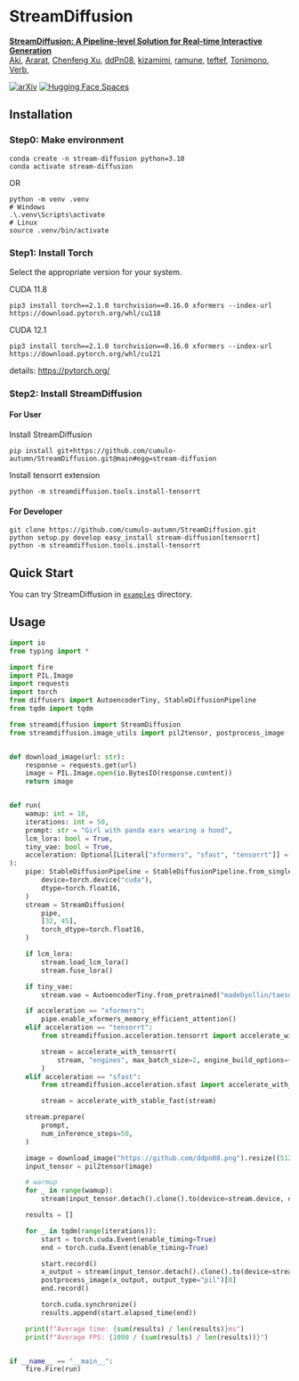 # StreamDiffusion

**[StreamDiffusion: A Pipeline-level Solution for Real-time Interactive Generation](https://arxiv.org/xxx)**
</br>
[Aki](https://github.com/cumulo-autumn/),
[Ararat](https://github.com/AttaQ/),
[Chenfeng Xu](https://github.com/chenfengxu714/),
[ddPn08](https://github.com/ddPn08/),
[kizamimi](https://github.com/kizamimi/),
[ramune](https://github.com/YN35/),
[teftef](https://github.com/teftef6220/),
[Tonimono](https://github.com/mili-inch/),
[Verb](https://github.com/discus0434),


[![arXiv](https://img.shields.io/badge/arXiv-2307.04725-b31b1b.svg)](https://arxiv.org/xxxx)
[![Hugging Face Spaces](https://img.shields.io/badge/%F0%9F%A4%97%20Hugging%20Face-Spaces-yellow)](xxxx)


## Installation

### Step0: Make environment
```
conda create -n stream-diffusion python=3.10
conda activate stream-diffusion
```
OR
```
python -m venv .venv
# Windows
.\.venv\Scripts\activate
# Linux
source .venv/bin/activate
```

### Step1: Install Torch
Select the appropriate version for your system.

CUDA 11.8
```
pip3 install torch==2.1.0 torchvision==0.16.0 xformers --index-url https://download.pytorch.org/whl/cu118
```
CUDA 12.1
```
pip3 install torch==2.1.0 torchvision==0.16.0 xformers --index-url https://download.pytorch.org/whl/cu121
```
details: https://pytorch.org/

### Step2: Install StreamDiffusion

#### For User
Install StreamDiffusion
```
pip install git+https://github.com/cumulo-autumn/StreamDiffusion.git@main#egg=stream-diffusion
```
Install tensorrt extension
```
python -m streamdiffusion.tools.install-tensorrt
```

#### For Developer
```
git clone https://github.com/cumulo-autumn/StreamDiffusion.git
python setup.py develop easy_install stream-diffusion[tensorrt]
python -m streamdiffusion.tools.install-tensorrt
```

## Quick Start

You can try StreamDiffusion in [`examples`](./examples) directory.

## Usage

```python
import io
from typing import *

import fire
import PIL.Image
import requests
import torch
from diffusers import AutoencoderTiny, StableDiffusionPipeline
from tqdm import tqdm

from streamdiffusion import StreamDiffusion
from streamdiffusion.image_utils import pil2tensor, postprocess_image


def download_image(url: str):
    response = requests.get(url)
    image = PIL.Image.open(io.BytesIO(response.content))
    return image


def run(
    wamup: int = 10,
    iterations: int = 50,
    prompt: str = "Girl with panda ears wearing a hood",
    lcm_lora: bool = True,
    tiny_vae: bool = True,
    acceleration: Optional[Literal["xformers", "sfast", "tensorrt"]] = None,
):
    pipe: StableDiffusionPipeline = StableDiffusionPipeline.from_single_file("./model.safetensors").to(
        device=torch.device("cuda"),
        dtype=torch.float16,
    )
    stream = StreamDiffusion(
        pipe,
        [32, 45],
        torch_dtype=torch.float16,
    )

    if lcm_lora:
        stream.load_lcm_lora()
        stream.fuse_lora()

    if tiny_vae:
        stream.vae = AutoencoderTiny.from_pretrained("madebyollin/taesd").to(device=pipe.device, dtype=pipe.dtype)

    if acceleration == "xformers":
        pipe.enable_xformers_memory_efficient_attention()
    elif acceleration == "tensorrt":
        from streamdiffusion.acceleration.tensorrt import accelerate_with_tensorrt

        stream = accelerate_with_tensorrt(
            stream, "engines", max_batch_size=2, engine_build_options={"build_static_batch": True}
        )
    elif acceleration == "sfast":
        from streamdiffusion.acceleration.sfast import accelerate_with_stable_fast

        stream = accelerate_with_stable_fast(stream)

    stream.prepare(
        prompt,
        num_inference_steps=50,
    )

    image = download_image("https://github.com/ddpn08.png").resize((512, 512))
    input_tensor = pil2tensor(image)

    # warmup
    for _ in range(wamup):
        stream(input_tensor.detach().clone().to(device=stream.device, dtype=stream.dtype))

    results = []

    for _ in tqdm(range(iterations)):
        start = torch.cuda.Event(enable_timing=True)
        end = torch.cuda.Event(enable_timing=True)

        start.record()
        x_output = stream(input_tensor.detach().clone().to(device=stream.device, dtype=stream.dtype))
        postprocess_image(x_output, output_type="pil")[0]
        end.record()

        torch.cuda.synchronize()
        results.append(start.elapsed_time(end))

    print(f"Average time: {sum(results) / len(results)}ms")
    print(f"Average FPS: {1000 / (sum(results) / len(results))}")


if __name__ == "__main__":
    fire.Fire(run)

``````
